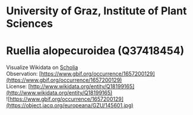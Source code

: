 
University of Graz, Institute of Plant Sciences
===============================================

# Ruellia alopecuroidea (Q37418454)
  
Visualize Wikidata on [Scholia](https://scholia.toolforge.org/taxon/Q37418454)  
Observation: [https://www.gbif.org/occurrence/1657200129](https://www.gbif.org/occurrence/1657200129)  
License: [http://www.wikidata.org/entity/Q18199165](http://www.wikidata.org/entity/Q18199165)  
![https://www.gbif.org/occurrence/1657200129](https://object.jacq.org/europeana/GZU/145601.jpg)